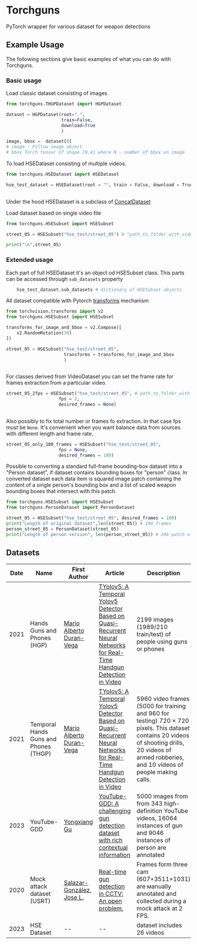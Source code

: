 # Torchguns
PyTorch wrapper for various dataset for weapon detections


## Example Usage

The following sections give basic examples of what you can do with Torchguns.


### Basic usage 

Load classic dataset consisting of images
```python
from torchguns.THGPDataset import HGPDataset

dataset = HGPDataset(root=".",
                     train=False,
                     download=True
                     )

image, bbox =  dataset[0]
# image - Pillow image object
# bbox Torch tensor of shape [N,4] where N - number of bbox on image

```

To load HSEDataset consisting of multiple videos.
```python
from torchguns.HSEDataset import HSEDataset

hse_test_dataset = HSEDataset(root = "", train = False, download = True)
 
```
Under the hood HSEDataset is a subclass of [ConcatDataset](https://pytorch.org/docs/stable/data.html#torch.utils.data.ConcatDataset)



Load dataset based on single video file

```python
from torchguns.HSESubset import HSESubset

street_05 = HSESubset("hse_test/street_05") # "path_to_folder_with_video_and_labels"

print("\n",street_05)
```


### Extended usage
Each part of full HSEDataset it's an object od HSESubset class. 
This parts can be accessed through `sub_datasets` property 

```python
    hse_test_dataset.sub_datasets # dictionary of HSESubset objects

```


All dataset compatible with Pytorch [transforms](https://pytorch.org/vision/0.16/auto_examples/transforms/plot_transforms_getting_started.html?highlight=transforms) mechanism

```python
from torchvision.transforms import v2
from torchguns.HSESubset import HSESubset

transforms_for_image_and_bbox = v2.Compose([
    v2.RandomRotation(30)    
])

street_05 = HSESubset("hse_test/street_05", 
                      transforms = transforms_for_image_and_bbox
                      )
 
```


For classes derived from VideoDataset you can set the frame rate for frames extraction from a particular video.    

```python
street_05_2fps = HSESubset("hse_test/street_05", # path_to_folder_with_video_and_labels
                    fps = 2,
                    desired_frames = None)
 
```

Also possibly to fix total number or frames fo extraction. In that case fps must be `None`.
It's convenient when you want balance data from sources with different length and frame rate.

```python
street_05_only_100_frames = HSESubset("hse_test/street_05",
                    fps = None,
                    desired_frames = 100)
```


Possible to converting a standard full-frame bounding-box dataset into a "Person dataset", 
if dataset contains bounding boxes for "person" class. 
In converted dataset each data item is squared image patch containing 
the content of a single person's bounding box and a list of scaled weapon bounding boxes that intersect with this patch.

```python
from torchguns.HSESubset import HSESubset
from torchguns.PersonDataset import PersonDataset

street_05 = HSESubset("hse_test/street_05", desired_frames = 100)
print("Length of original dataset",len(street_05)) # 100 frames
person_street_05 = PersonDataset(street_05)
print("Length of person version", len(person_street_05)) # 246 patch along with bbox
```



## Datasets

| Date | Name                                  | First Author                                                                                    | Article                                                                                                                                                   | Description                                                                                                                                                                                        | Link                                                                                                                                                                  
|------|---------------------------------------|-------------------------------------------------------------------------------------------------|-----------------------------------------------------------------------------------------------------------------------------------------------------------|----------------------------------------------------------------------------------------------------------------------------------------------------------------------------------------------------|-----------------------------------------------------------------------------------------------------------------------------------------------------------------------|
| 2021 | Hands Guns and Phones (HGP)           | [Mario Alberto Duran-Vega](https://arxiv.org/search/cs?searchtype=author&query=Duran-Vega,+M+A) | [TYolov5: A Temporal Yolov5 Detector Based on Quasi-Recurrent Neural Networks for Real-Time Handgun Detection in Video](https://arxiv.org/abs/2111.08867) | 2199 images (1989/210 train/test) of people using guns or phones                                                                                                                                   | [download](https://drive.google.com/file/d/138Zp7MuchcS4He6LBFSTow5q97BwnpWv)                                                                                         |
| 2021 | Temporal Hands Guns and Phones (THGP) | [Mario Alberto Duran-Vega](https://arxiv.org/search/cs?searchtype=author&query=Duran-Vega,+M+A) | [TYolov5: A Temporal Yolov5 Detector Based on Quasi-Recurrent Neural Networks for Real-Time Handgun Detection in Video](https://arxiv.org/abs/2111.08867) | 5960 video frames (5000 for training and 960 for testing) 720 × 720 pixels. This dataset contains 20 videos of shooting drills, 20 videos of armed robberies, and 10 videos of people making calls. | [download](https://drive.google.com/file/d/1hF7Vr6g0fG56Oy3Jdnm2t9Y3TK9W9bn4)                                                                                         |
| 2023 | YouTube-GDD                           | [Yongxiang Gu](https://arxiv.org/search/cs?searchtype=author&query=Gu,+Y)                       | [YouTube-GDD: A challenging gun detection dataset with rich contextual information](https://arxiv.org/abs/2203.04129)                                     | 5000 images from from 343 high-definition YouTube videos,  16064 instances of gun and 9046 instances of person are annotated                                                                       | [data](https://drive.google.com/file/d/1TH6kSx7WoFRrUPbxcDGYBrFrYUI1ReWa) [code](https://github.com/UCAS-GYX/YouTube-GDD)                                             |
| 2020 | Mock attack dataset (USRT)            | [Salazar-González, Jose L.](https://www.scopus.com/authid/detail.uri?authorId=57219090287)      | [Real-time gun detection in CCTV: An open problem. ](https://doi.org/10.1016/j.neunet.2020.09.013)                                                        | Frames form three cam (607+3511+1031) are мanually annotated and collected during a mock attack at 2 FPS.                                                                                          | [data](https://uses0-my.sharepoint.com/:u:/g/personal/jsalazar_us_es/Ee7yqsE68U9PhnNHZneIuTABfTX5P9iVClJyxIKORfBJvg?e=VpXVtT) [code](https://github.com/Deepknowledge-US/US-Real-time-gun-detection-in-CCTV-An-open-problem-dataset) |
|2023|HSE Dataset| --                                                                                              | --                                                                                                                                                        | dataset includes 26 videos                                                                                                                                                                         |[code](https://github.com/Gan4x4/torchguns)|